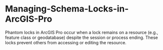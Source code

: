 # Managing-Schema-Locks-in-ArcGIS-Pro
Phantom locks in ArcGIS Pro occur when a lock remains on a resource (e.g., feature class or geodatabase) despite the session or process ending. These locks prevent others from accessing or editing the resource.
